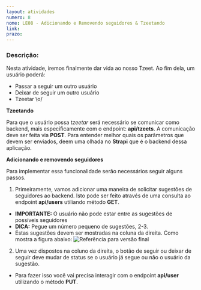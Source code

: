 ```yaml
---
layout: atividades
numero: 8
nome: LE08 - Adicionando e Removendo seguidores & Tzeetando
link: 
prazo: 
---
```


<!--
Enviar, através do <a href="{{ page.link }}" target="_blank">formulário</a>, **o link para o repositório no github com a implementação da atividade descrita a seguir**. 
-->

### Descrição:

Nesta atividade, iremos finalmente dar vida ao nosso Tzeet. Ao fim dela, um usuário poderá:

- Passar a seguir um outro usuário
- Deixar de seguir um outro usuário
- Tzeetar \o/


**Tzeetando**

Para que o usuário possa *tzeetar* será necessário se comunicar como backend, mais especificamente com o endpoint: **api/tzeets**. A comunicação deve ser feita via **POST**. Para entender melhor quais os parâmetros que devem ser enviados, deem uma olhada no **Strapi** que é o backend dessa aplicação.

**Adicionando e removendo seguidores**

Para implementar essa funcionalidade serão necessários seguir alguns passos.

1. Primeiramente, vamos adicionar uma maneira de solicitar sugestões de seguidores ao backend. Isto pode ser feito através de uma consulta ao endpoint **api/users** utiliando método **GET**.
  * **IMPORTANTE:** O usuário não pode estar entre as sugestões de possíveis seguidores
  * **DICA:** Pegue um número pequeno de sugestões, 2-3.
  * Estas sugestões devem ser mostradas na coluna da direita. Como mostra a figura abaixo:
  ![Referência para versão final]({{site.baseurl}}/assets/listas/08/tzeeter.png)
  
2. Uma vez dispostos na coluno da direita, o botão de seguir ou deixar de seguir deve mudar de status se o usuário já segue ou não o usuário da sugestão.
  * Para fazer isso você vai precisa interagir com o endpoint **api/user** utilizando o método **PUT**. 


 
